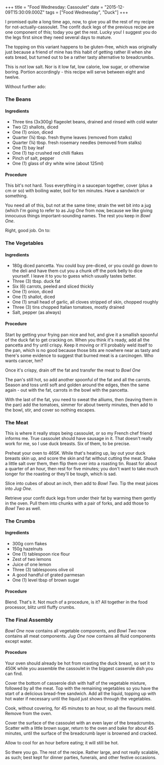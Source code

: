 +++
title = "Food Wednesday: Cassoulet"
date = "2015-12-09T15:30:09.000Z"
tags = ["Food Wednesday", "Duck"]
+++

I promised quite a long time ago, now, to give you all the rest of my recipe for not-actually-cassoulet. The confit duck legs of the previous recipe are one component of this; today you get the rest. Lucky you! I suggest you do the legs first since they need several days to mature.

The topping on this variant happens to be gluten-free, which was originally just because a friend of mine has this habit of getting rather ill when she eats bread, but turned out to be a rather tasty alternative to breadcrumbs.

This is *not* low salt. Nor is it low fat, low calorie, low sugar, or otherwise boring. Portion accordingly - this recipe will serve between eight and twelve.

Without further ado:

### The Beans

#### Ingredients

- Three tins (3x300g) flageolet beans, drained and rinsed with cold water
- Two (2) shallots, diced
- One (1) onion, diced
- Quarter (¼) tbsp. fresh thyme leaves (removed from stalks)
- Quarter (¼) tbsp. fresh rosemary needles (removed from stalks)
- One (1) bay leaf
- One (1) tsp crushed red chilli flakes
- Pinch of salt, pepper
- One (1) glass of dry white wine (about 125ml)

#### Procedure

This bit's not hard. Toss everything in a saucepan together, cover (plus a cm or so) with boiling water, boil for ten minutes. Have a sandwich or something.

You need all of this, but not at the same time; strain the wet bit into a jug (which I'm going to refer to as *Jug One* from now, because we like giving innocuous things important-sounding names. The rest you keep in *Bowl One*.

Right, good job. On to:

### The Vegetables

#### Ingredients

- 180g diced pancetta. You could buy pre-diced, or you could go down to the deli and have them cut you a chunk off the pork belly to dice yourself. I leave it to you to guess which usually tastes better.
- Three (3) tbsp. duck fat
- Six (6) carrots, peeled and sliced thickly
- One (1) onion, diced
- One (1) shallot, diced
- One (1) small head of garlic, all cloves stripped of skin, chopped roughly
- Three (3) tins chopped Italian tomatoes, mostly drained
- Salt, pepper (as always)

#### Procedure

Start by getting your frying pan nice and hot, and give it a smallish spoonful of the duck fat to get cracking on. When you think it's ready, add all the pancetta and fry until crispy. Keep it moving or it'll probably weld itself to the pan, which is no good because those bits are nowhere near as tasty and there's some evidence to suggest that burned meat is a carcinogen. Who wants cancer, hm?

Once it's crispy, drain off the fat and transfer the meat to *Bowl One*

The pan's still hot, so add another spoonful of the fat and all the carrots. Season and toss until soft and golden around the edges, then the same again - out with the fat, carrots in the bowl with the pancetta.

With the last of the fat, you need to sweat the alliums, then (leaving them in the pan) add the tomatoes, simmer for about twenty minutes, then add to the bowl, stir, and cover so nothing escapes.

### The Meat

This is where it really stops being cassoulet, or so my French chef friend informs me. True cassoulet should have sausage in it. That doesn't really work for me, so I use duck breasts. Six of them, to be precise.

Preheat your oven to 465K. While that's heating up, lay out your duck breasts skin up, and score the skin and fat without cutting the meat. Shake a little salt over them, then flip them over into a roasting tin. Roast for about a quarter of an hour, then rest for five minutes; you don't want to take much longer for the roasting or they'll be tough, which is sad.

Slice into cubes of about an inch, then add to *Bowl Two*. Tip the meat juices into *Jug One*.

Retrieve your confit duck legs from under their fat by warming them gently in the oven. Pull them into chunks with a pair of forks, and add those to *Bowl Two* as well.

### The Crumbs

#### Ingredients

- 300g corn flakes
- 150g hazelnuts
- One (1) tablespoon rice flour
- Zest of two lemons
- Juice of one lemon
- Three (3) tablespoons olive oil
- A good handful of grated parmesan
- One (1) level tbsp of brown sugar

#### Procedure

Blend. That's it. Not much of a procedure, is it? All together in the food processor, blitz until fluffy crumbs.

### The Final Assembly

*Bowl One* now contains all vegetable components, and *Bowl Two* now contains all meat components.
*Jug One* now contains all fluid components except water.

#### Procedure

Your oven should already be hot from roasting the duck breast, so set it to 450K while you assemble the cassoulet in the biggest casserole dish you can find.

Cover the bottom of casserole dish with half of the vegetable mixture, followed by all the meat. Top with the remaining vegetables so you have the start of a delicious bread-free sandwich. Add all the liquid, topping up with hot water if necessary until the liquid just shows through the vegetables.

Cook, without covering, for 45 minutes to an hour, so all the flavours meld. Remove from the oven.

Cover the surface of the cassoulet with an even layer of the breadcrumbs. Scatter with a little brown sugar, return to the oven and bake for about 45 minutes, until the surface of the breadcrumb layer is browned and cracked.

Allow to cool for an hour before eating; it will still be hot.

So there you go. The rest of the recipe. Rather large, and not really scalable, as such; best kept for dinner parties, funerals, and other festive occasions.
